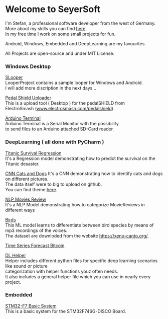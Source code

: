 # Welcome to SeyerSoft

I'm Stefan, a professional software developer from the west of Germany.  
More about my skills you can find [here](skills.md).  
In my free time I work on some small projects for fun.  
  
Android, Windows, Embedded and DeepLearning are my favourites.

All Projects are open-source and under MIT License.  


### Windows Desktop

[SLooper](https://github.com/StefanKDS/LooperProject)  
LooperProject contains a sample looper for Windows and Android.  
I will add more discription in the next days...  

[Pedal Shield Uploader](https://github.com/StefanKDS/pedalSHIELD-Uploader)  
This is a upload tool ( Desktop ) for the pedalSHIELD from   
ElectroSmash (www.electrosmash.com/pedalshield).  

[Arduino Terminal](https://github.com/StefanKDS/Arduino-Terminal)  
Arduino Terminal is a Serial Monitor with the possibility   
to send files to an Arduino attached SD-Card reader.  



### DeepLearning ( all done with PyCharm )
  
[Titanic Survival Regression](https://github.com/StefanKDS/TitanicSurvivalRegression)  
It's a Regression model demonstrating how to predict the survival on the Titanic desaster.  
  
[CNN Cats and Dogs](https://github.com/StefanKDS/CNN_CatsDogs)
It's a CNN demonstrating how to identify cats and dogs on different pictures.  
The data itself were to big to upload on github.  
You can find theme [here](https://www.kaggle.com/c/dogs-vs-cats).

[NLP Movies Review](https://github.com/StefanKDS/MovieReviewsNLP)  
It's a NLP Model demonstrating how to categorize MovieReviews in different ways  

[Birds](https://github.com/StefanKDS/Birds)  
This ML model learns to differentiate between bird species by means of mp3 recordings of the voices.  
The dataset are downloded from the website https://xeno-canto.org/.  

[Time Series Forecast Bitcoin](https://github.com/StefanKDS/TimeSeriesForecast_Bitcoin)  

[DL Helper](https://github.com/StefanKDS/Helper)  
Helper includes different python files for specific deep learning scenarios like sound or picture   
categorization with helper functions youz often needs.  
It also includes a general helper file which you can use in nearly every project.  

  
  
  
### Embedded  

[STM32-F7 Basic System](https://github.com/StefanKDS/STM32F7_BasicSystem)  
This is a basic system for the STM32F746G-DISCO Board.  


